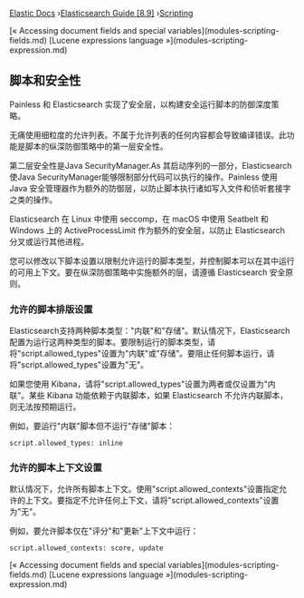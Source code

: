 

[Elastic Docs](/guide/) ›[Elasticsearch Guide [8.9]](index.md)
›[Scripting](modules-scripting.md)

[« Accessing document fields and special variables](modules-scripting-
fields.md) [Lucene expressions language »](modules-scripting-
expression.md)

## 脚本和安全性

Painless 和 Elasticsearch 实现了安全层，以构建安全运行脚本的防御深度策略。

无痛使用细粒度的允许列表。不属于允许列表的任何内容都会导致编译错误。此功能是脚本的纵深防御策略中的第一层安全性。

第二层安全性是Java SecurityManager.As 其启动序列的一部分，Elasticsearch使Java SecurityManager能够限制部分代码可以执行的操作。Painless 使用 Java 安全管理器作为额外的防御层，以防止脚本执行诸如写入文件和侦听套接字之类的操作。

Elasticsearch 在 Linux 中使用 seccomp，在 macOS 中使用 Seatbelt 和 Windows 上的 ActiveProcessLimit 作为额外的安全层，以防止 Elasticsearch 分叉或运行其他进程。

您可以修改以下脚本设置以限制允许运行的脚本类型，并控制脚本可以在其中运行的可用上下文。要在纵深防御策略中实施额外的层，请遵循 Elasticsearch 安全原则。

### 允许的脚本排版设置

Elasticsearch支持两种脚本类型："内联"和"存储"。默认情况下，Elasticsearch 配置为运行这两种类型的脚本。要限制运行的脚本类型，请将"script.allowed_types"设置为"内联"或"存储"。要阻止任何脚本运行，请将"script.allowed_types"设置为"无"。

如果您使用 Kibana，请将"script.allowed_types"设置为两者或仅设置为"内联"。某些 Kibana 功能依赖于内联脚本，如果 Elasticsearch 不允许内联脚本，则无法按预期运行。

例如，要运行"内联"脚本但不运行"存储"脚本：

    
    
    script.allowed_types: inline

### 允许的脚本上下文设置

默认情况下，允许所有脚本上下文。使用"script.allowed_contexts"设置指定允许的上下文。要指定不允许任何上下文，请将"script.allowed_contexts"设置为"无"。

例如，要允许脚本仅在"评分"和"更新"上下文中运行：

    
    
    script.allowed_contexts: score, update

[« Accessing document fields and special variables](modules-scripting-
fields.md) [Lucene expressions language »](modules-scripting-
expression.md)
